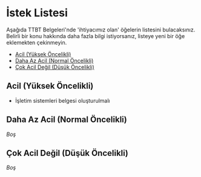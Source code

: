 # İstek Listesi
Aşağıda TTBT Belgeleri'nde 'ihtiyacımız olan' öğelerin listesini
bulacaksınız. Belirli bir konu hakkında daha fazla bilgi
istiyorsanız, listeye yeni bir öğe eklemekten çekinmeyin.

- [Acil (Yüksek Öncelikli)](#acil-yüksek-öncelikli)
- [Daha Az Acil (Normal Öncelikli)](#daha-az-acil-normal-öncelikli)
- [Çok Acil Değil (Düşük Öncelikli)](#çok-acil-değil-düşük-öncelikli)

## Acil (Yüksek Öncelikli)
- İşletim sistemleri belgesi oluşturulmalı

## Daha Az Acil (Normal Öncelikli)
*Boş*

## Çok Acil Değil (Düşük Öncelikli)
*Boş*